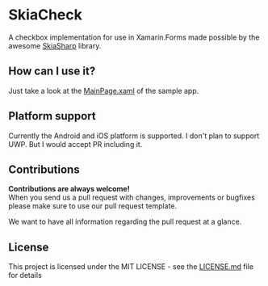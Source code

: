 # SkiaCheck
A checkbox implementation for use in Xamarin.Forms made possible by the awesome [SkiaSharp](https://github.com/mono/SkiaSharp) library.

## How can I use it?
Just take a look at the [MainPage.xaml](https://github.com/LegendaryB/SkiaCheck/blob/master/src/SampleApp/SampleApp/MainPage.xaml) of the sample app.

## Platform support
Currently the Android and iOS platform is supported. I don't plan to support UWP. But I would accept PR including it.

## Contributions

__Contributions are always welcome!__  
When you send us a pull request with changes, improvements or bugfixes please make sure to use our pull request template. 

We want to have all information regarding the pull request at a glance.

## License

This project is licensed under the MIT LICENSE - see the [LICENSE.md](LICENSE.md) file for details
